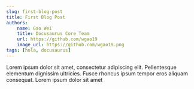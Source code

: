 ```yaml
---
slug: first-blog-post
title: First Blog Post
authors:
    name: Gao Wei
    title: Docusaurus Core Team
    url: https://github.com/wgao19
    image_url: https://github.com/wgao19.png
tags: [hola, docusaurus]
---
```


Lorem ipsum dolor sit amet, consectetur adipiscing elit. Pellentesque elementum dignissim ultricies. Fusce rhoncus ipsum tempor eros aliquam consequat. Lorem ipsum dolor sit amet


